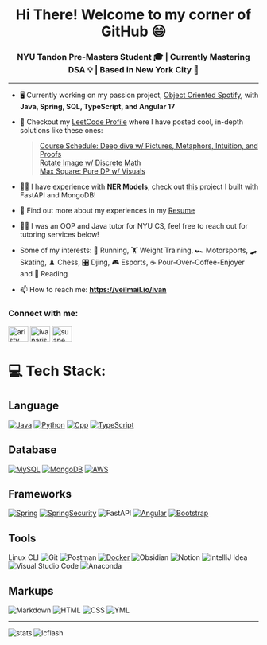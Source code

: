 <h1 align="center"> Hi There! Welcome to my corner of GitHub 😄 </h1>
<h3 align="center"> NYU Tandon Pre-Masters Student 🎓 | Currently Mastering DSA 💡 | Based in New York City 🗽 </h3>

---

- 🖥️ Currently working on my passion project, [Object Oriented Spotify](https://github.com/ivanearisty/ObjectOrientedSpotify), with **Java, Spring, SQL, TypeScript, and Angular 17**

- 📝 Checkout my [LeetCode Profile](https://leetcode.com/suape/) where I have posted cool, in-depth solutions like these ones:
  > [Course Schedule: Deep dive w/ Pictures, Metaphors, Intuition, and Proofs](https://leetcode.com/problems/course-schedule/solutions/4364129/deep-dive-w-pictures-metaphors-intuition-and-proofs/)  
  > [Rotate Image w/ Discrete Math](https://leetcode.com/problems/rotate-image/solutions/4824208/discrete-math-2-loops-simple-with-no-tricks/)  
  > [Max Square: Pure DP w/ Visuals](https://leetcode.com/problems/maximal-square/solutions/4293950/plain-dp-w-visual-comments/)  

- 🧑‍💻 I have experience with **NER Models**, check out [this](https://github.com/ivanearisty/MLPromos) project I built with FastAPI and MongoDB!

- 📄 Find out more about my experiences in my [Resume](https://drive.google.com/file/d/1_QwRiIHuuLBHMC8m0xOONTxDMUj9EfR5/view?usp=sharing)

- 👨‍🎓 I was an OOP and Java tutor for NYU CS, feel free to reach out for tutoring services below!

- Some of my interests: 🏃 Running, 🏋️ Weight Training, 🏎️ Motorsports, 🛹 Skating, ♟️ Chess, 🎛️ Djing, 🎮 Esports, ☕ Pour-Over-Coffee-Enjoyer and 🐋 Reading

- 📫 How to reach me: **https://veilmail.io/ivan**

<h3 align="left">Connect with me:</h3>
<p align="left">
<a href="https://www.linkedin.com/in/aristy/" target="blank"><img align="center" src="https://raw.githubusercontent.com/rahuldkjain/github-profile-readme-generator/master/src/images/icons/Social/linked-in-alt.svg" alt="aristy" height="30" width="40" /></a>
<a href="https://instagram.com/ivanaristy" target="blank"><img align="center" src="https://raw.githubusercontent.com/rahuldkjain/github-profile-readme-generator/master/src/images/icons/Social/instagram.svg" alt="ivanaristy" height="30" width="40" /></a>
<a href="https://www.leetcode.com/suape" target="blank"><img align="center" src="https://raw.githubusercontent.com/rahuldkjain/github-profile-readme-generator/master/src/images/icons/Social/leet-code.svg" alt="suape" height="30" width="40" /></a>
</p>

# 💻 Tech Stack:
## Language
[![Java][Java.com]][Java-url]
[![Python][Python.com]][Python-url]
[![Cpp][Cpp.com]][Cpp-url]
[![TypeScript][TypeScript.org]][TypeScript-url]

## Database
[![MySQL][MySQL.com]][MySQL-url]
[![MongoDB][MongoDB.com]][MongoDB-url]
[![AWS][AWS.com]][AWS-url]

## Frameworks
[![Spring][Spring.io]][Spring-url]
[![SpringSecurity][SpringSecurity.com]][SpringSecurity-url]
![FastAPI][FastAPI.com]
[![Angular][Angular.io]][Angular-url]
[![Bootstrap][Bootstrap.com]][Bootstrap-url]

## Tools
Linux CLI
![Git][Git.com]
![Postman][Postman.com]
[![Docker][Docker.com]][Docker-url]
![Obsidian][Obsidian.com]
![Notion][Notion.com]
![IntelliJ Idea][IntelliJIdea.com]
![Visual Studio Code][VisualStudioCode.com]
![Anaconda][Anaconda.com]

## Markups
![Markdown][Markdown.com]
![HTML][HTML.com]
![CSS][CSS.com]
![YML][YML.com]


---
<p align="left">
</p>
<p><img align="left" src="https://github-readme-stats.vercel.app/api/top-langs/?username=ivanearisty&theme=synthwave&show_icons=true&hide_border=true&layout=normal" alt="stats" /></p>

<p><img align="center" src="https://leetcard.jacoblin.cool/suape?theme=nord&font=Syne&ext=activity" alt="lcflash" /></p>

<!-- MARKDOWN LINKS & IMAGES -->
<!-- https://www.markdownguide.org/basic-syntax/#reference-style-links -->
[Python.com]: https://img.shields.io/badge/python-3670A0?style=for-the-badge&logo=python&logoColor=ffdd54
[Python-url]: https://www.python.org/
[Java.com]: https://img.shields.io/badge/Java-ED8B00?style=for-the-badge&logo=openjdk&logoColor=white
[Java-url]: https://www.java.com/en/
[Spring.io]: https://img.shields.io/badge/Spring-6DB33F?style=for-the-badge&logo=spring&logoColor=white
[Spring-url]: https://spring.io/
[SpringSecurity.com]: https://img.shields.io/badge/Spring_Security-6DB33F?style=for-the-badge&logo=Spring-Security&logoColor=white
[SpringSecurity-url]: https://spring.io/projects/spring-security
[MySQL.com]: https://img.shields.io/badge/MySQL-005C84?style=for-the-badge&logo=mysql&logoColor=white
[MySQL-url]: https://www.mysql.com/
[AWS.com]: https://img.shields.io/badge/Amazon_AWS-232F3E?style=for-the-badge&logo=amazon-aws&logoColor=white
[AWS-url]: https://aws.amazon.com/rds/
[Angular.io]: https://img.shields.io/badge/Angular-DD0031?style=for-the-badge&logo=angular&logoColor=white
[Angular-url]: https://angular.io/
[TypeScript.org]: https://img.shields.io/badge/TypeScript-007ACC?style=for-the-badge&logo=typescript&logoColor=white
[TypeScript-url]: https://www.typescriptlang.org/
[Bootstrap.com]: https://img.shields.io/badge/Bootstrap-563D7C?style=for-the-badge&logo=bootstrap&logoColor=white
[Bootstrap-url]: https://getbootstrap.com
[RxJs.dev]: https://img.shields.io/badge/rxjs-%23B7178C.svg?style=for-the-badge&logo=reactivex&logoColor=white
[RxJs-url]: https://rxjs.dev 
[Docker.com]: https://img.shields.io/badge/docker-%230db7ed.svg?style=for-the-badge&logo=docker&logoColor=white
[Docker-url]: https://www.docker.com/
[Cpp.com]: https://img.shields.io/badge/-C++-blue?logo=cplusplus
[Cpp-url]: https://cplusplus.com/
[MongoDB.com]: https://img.shields.io/badge/MongoDB-4EA94B?style=for-the-badge&logo=mongodb&logoColor=white
[MongoDB-url]: https://www.mongodb.com/
[FastAPI.com]: https://img.shields.io/badge/FastAPI-005571?style=for-the-badge&logo=fastapi
[Github.com]: https://img.shields.io/badge/GitHub-100000?style=for-the-badge&logo=github&logoColor=white
[Git.com]: https://img.shields.io/badge/GIT-E44C30?style=for-the-badge&logo=git&logoColor=white
[Postman.com]: https://img.shields.io/badge/Postman-FF6C37?style=for-the-badge&logo=postman&logoColor=white
[Obsidian.com]: https://img.shields.io/badge/Obsidian-%23483699.svg?style=for-the-badge&logo=obsidian&logoColor=white
[Notion.com]: https://img.shields.io/badge/Notion-%23000000.svg?style=for-the-badge&logo=notion&logoColor=white
[Anaconda.com]: https://img.shields.io/badge/Anaconda-%2344A833.svg?style=for-the-badge&logo=anaconda&logoColor=white
[IntelliJIdea.com]: https://img.shields.io/badge/IntelliJIDEA-000000.svg?style=for-the-badge&logo=intellij-idea&logoColor=white
[VisualStudioCode.com]: https://img.shields.io/badge/Visual%20Studio%20Code-0078d7.svg?style=for-the-badge&logo=visual-studio-code&logoColor=white
[Markdown.com]: https://img.shields.io/badge/markdown-%23000000.svg?style=for-the-badge&logo=markdown&logoColor=white
[HTML.com]: https://img.shields.io/badge/html5-%23E34F26.svg?style=for-the-badge&logo=html5&logoColor=white
[CSS.com]: https://img.shields.io/badge/css3-%231572B6.svg?style=for-the-badge&logo=css3&logoColor=white
[YML.com]: https://img.shields.io/badge/yaml-%23ffffff.svg?style=for-the-badge&logo=yaml&logoColor=151515
